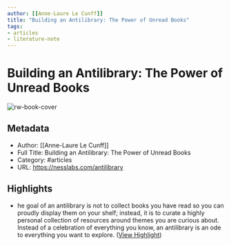 ```yaml
---
author: [[Anne-Laure Le Cunff]]
title: "Building an Antilibrary: The Power of Unread Books"
tags: 
- articles
- literature-note
---
```

# Building an Antilibrary: The Power of Unread Books

![rw-book-cover](https://nesslabs.com/wp-content/uploads/2020/10/antilibrary-banner.jpg)

## Metadata
- Author: [[Anne-Laure Le Cunff]]
- Full Title: Building an Antilibrary: The Power of Unread Books
- Category: #articles
- URL: https://nesslabs.com/antilibrary

## Highlights
- he goal of an antilibrary is not to collect books you have read so you can proudly display them on your shelf; instead, it is to curate a highly personal collection of resources around themes you are curious about. Instead of a celebration of everything you know, an antilibrary is an ode to everything you want to explore. ([View Highlight](https://read.readwise.io/read/01h5phj3fx7bbw96y14mf2ahs5))
